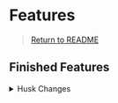 # Features
> [Return to README](../README.md#documentation)

## Finished Features

<details>
  <summary>Husk Changes</summary>

  ## Hard Difficulty

  - Gain a 33% chance to move and shoot their Fireball Launcher.

  ## Suicidal Difficulty

  - Chance to move and shoot increased by 22%, up to a total of 55%.
  - If players are within 1~5 yards of a Husk, they will use their Fireball launcher as a Flamethrower, with a 5% chance of moving while using it.

  ## Hell on Earth difficulty

  - Chance to move and shoot increased by 30%, up to a total of 85%.
  - Chance to use the Flamethrower attack and move increased by 28%, up to a total of 33%.

  <summary>Stalker Changes</summary>

  ## General Changes

  - Flickers every 3 seconds whilst invisible.
  - Slight changes to sound radii and volume to prevent them from being too loud whilst far away.

  ## Hard Difficulty

  - Harder to see and hear.
  - Disorients the player on hit.
  - Gains the ability to dodge. Dodging has a 8 second cooldown.
  - Dodges away from a dying zed to avoid gunfire.
  - Dodges out of the way of a thrown grenade.

  ## Suicidal Difficulty
  - Extremely difficult to see and hear.
  - Will dodge to the left/right side when shot if damage dealt is low(WIP).

  ## Hell on Earth difficulty
  - Practically impossible to see and hear.
  - Gains the ability to leap behind their target if the target is facing towards them. Cannot use this ability if there are other Stalker's nearby. Has 14.5 second cooldown.
  - After leaping, cannot disorient the player's view until leap cooldown is restored - unless if it's a backstab.
  - Deals armour piercing damage when backstabbing their target.
  - Deals additional damage on backstabs.
</details>
